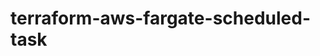 # terraform-aws-fargate-scheduled-task

<!-- BEGINNING OF PRE-COMMIT-TERRAFORM DOCS HOOK -->
<!-- END OF PRE-COMMIT-TERRAFORM DOCS HOOK -->
